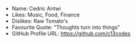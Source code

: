 * Name: Cedric Antwi
* Likes: Music, Food, Finance
* Dislikes: Raw Tomato's 
* Favourite Quote: "Thoughts turn into things"
* GitHub Profile URL: https://github.com/c13codes